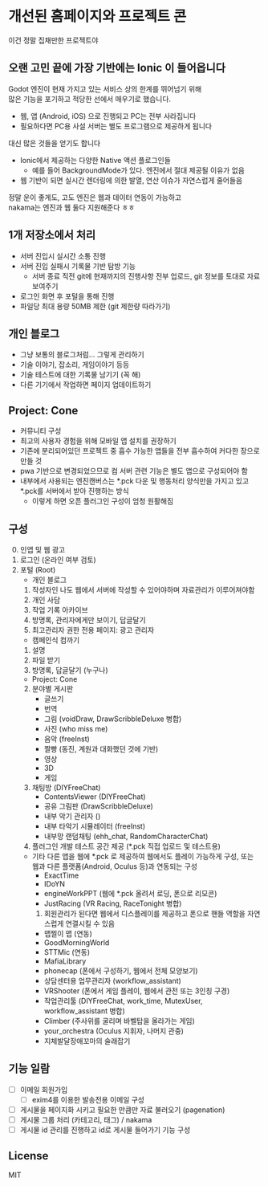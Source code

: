 # 개선된 홈페이지와 프로젝트 콘
이건 정말 집채만한 프로젝트야

## 오랜 고민 끝에 가장 기반에는 Ionic 이 들어옵니다
Godot 엔진이 현재 가지고 있는 서비스 상의 한계를 뛰어넘기 위해  
많은 기능을 포기하고 적당한 선에서 매우기로 했습니다.  
- 웹, 앱 (Android, iOS) 으로 진행되고 PC는 전부 사라집니다
- 필요하다면 PC용 사설 서버는 별도 프로그램으로 제공하게 됩니다

대신 많은 것들을 얻기도 합니다
- Ionic에서 제공하는 다양한 Native 액션 플로그인들
  - 예를 들어 BackgroundMode가 있다. 엔진에서 절대 제공될 이유가 없음
- 웹 기반이 되면 실시간 렌더링에 의한 발열, 연산 이슈가 자연스럽게 줄어들음

정말 운이 좋게도, 고도 엔진은 웹과 데이터 연동이 가능하고  
nakama는 엔진과 웹 둘다 지원해준다 ㅎㅎ

## 1개 저장소에서 처리
- 서버 진입시 실시간 소통 진행
- 서버 진입 실패시 기록물 기반 탐방 기능
    - 서버 종료 직전 git에 현재까지의 진행사항 전부 업로드, git 정보를 토대로 자료 보여주기
- 로그인 화면 후 포털을 통해 진행
- 파일당 최대 용량 50MB 제한 (git 제한량 따라가기)

## 개인 블로그
- 그냥 보통의 블로그처럼... 그렇게 관리하기
- 기술 이야기, 잡소리, 게임이야기 등등
- 기술 테스트에 대한 기록물 남기기 (꼭 해)
- 다른 기기에서 작업하면 페이지 업데이트하기

## Project: Cone
- 커뮤니티 구성
- 최고의 사용자 경험을 위해 모바일 앱 설치를 권장하기
- 기존에 분리되어있던 프로젝트 중 흡수 가능한 앱들을 전부 흡수하여 커다한 장으로 만들 것
- pwa 기반으로 변경되었으므로 컴 서버 관련 기능은 별도 앱으로 구성되어야 함
- 내부에서 사용되는 엔진캔버스는 *.pck 다운 및 행동처리 양식만을 가지고 있고 *.pck를 서버에서 받아 진행하는 방식
  - 이렇게 하면 오픈 플러그인 구성이 엄청 원활해짐

## 구성
0. 인앱 및 웹 광고
1. 로그인 (온라인 여부 검토)
2. 포털 (Root)
   - 개인 블로그
   1. 작성자인 나도 웹에서 서버에 작성할 수 있어야하며 자료관리가 이루어져야함
   2. 개인 사담
   3. 작업 기록 아카이브
   4. 방명록, 관리자에게만 보이기, 답글달기
   5. 최고관리자 권한 전용 페이지: 광고 관리자
   - 캠페인식 컴까기
   1. 설명
   2. 파일 받기
   3. 방명록, 답글달기 (누구나)
   - Project: Cone
   2. 분야별 게시판
      - 글쓰기
      - 번역
      - 그림 (voidDraw, DrawScribbleDeluxe 병합)
      - 사진 (who miss me)
      - 음악 (freeInst)
      - 짤빵 (동진, 계원과 대화했던 것에 기반)
      - 영상
      - 3D
      - 게임
   3. 채팅방 (DIYFreeChat)
      - ContentsViewer (DIYFreeChat)
      - 공유 그림판 (DrawScribbleDeluxe)
      - 내부 악기 관리자 ()
      - 내부 타악기 시뮬레이터 (freeInst)
      - 내부망 랜덤채팅 (ehh_chat, RandomCharacterChat)
   4. 플러그인 개발 테스트 공간 제공 (*.pck 직접 업로드 및 테스트용)
   - 기타 다른 앱을 웹에 *.pck 로 제공하여 웹에서도 플레이 가능하게 구성, 또는 웹과 다른 플랫폼(Android, Oculus 등)과 연동되는 구성
     - ExactTime
     - IDoYN
     - engineWorkPPT (웹에 *.pck 올려서 로딩, 폰으로 리모콘)
     - JustRacing (VR Racing, RaceTonight 병합)
     1. 회원관리가 된다면 웹에서 디스플레이를 제공하고 폰으로 핸들 역할을 자연스럽게 연결시킬 수 있음
     - 맵찔이 맵 (연동)
     - GoodMorningWorld
     - STTMic (연동)
     - MafiaLibrary
     - phonecap (폰에서 구성하기, 웹에서 전체 모양보기)
     - 상담센터용 업무관리자 (workflow_assistant)
     - VRShooter (폰에서 게임 플레이, 웹에서 관전 또는 3인칭 구경)
     - 작업관리툴 (DIYFreeChat, work_time, MutexUser, workflow_assistant 병합)
     - Climber (주사위를 굴리며 바벨탑을 올라가는 게임)
     - your_orchestra (Oculus 지휘자, 나머지 관중)
     - 지체발달장애꼬마의 술래잡기

## 기능 일람
- [ ] 이메일 회원가입
  - [ ] exim4를 이용한 발송전용 이메일 구성
- [ ] 게시물을 페이지화 시키고 필요한 만큼만 자료 불러오기 (pagenation)
- [ ] 게시물 그룹 처리 (카테고리, 태그) / nakama
- [ ] 게시물 id 관리를 진행하고 id로 게시물 들어가기 기능 구성

## License
MIT